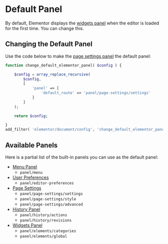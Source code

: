 # Default Panel

<Badge type="tip" vertical="top" text="Elementor Core" /> <Badge type="warning" vertical="top" text="Basic" />

By default, Elementor displays the [widgets panel]() when the editor is loaded for the first time. You can change this.

## Changing the Default Panel

Use the code below to make the [page settings panel](./editor/page-settings-panel) the default panel:

```php
function change_default_elementor_panel( $config ) {

	$config = array_replace_recursive(
		$config,
		[
			'panel' => [
				'default_route' => 'panel/page-settings/settings'
			]
		]
	);

	return $config;

}
add_filter( 'elementor/document/config', 'change_default_elementor_panel' );
```

## Available Panels

Here is a partial list of the built-in panels you can use as the default panel:

* [Menu Panel](./editor/menu-panel)
  * `panel/menu`
* [User Preferences](./editor/user-preferences-panel)
  * `panel/editor-preferences`
* [Page Settings](./editor/page-settings-panel)
  * `panel/page-settings/settings`
  * `panel/page-settings/style`
  * `panel/page-settings/advanced`
* [History Panel](./editor/history-panel)
  * `panel/history/actions`
  * `panel/history/revisions`
* [Widgets Panel](./editor/widgets-panel)
  * `panel/elements/categories`
  * `panel/elements/global`
